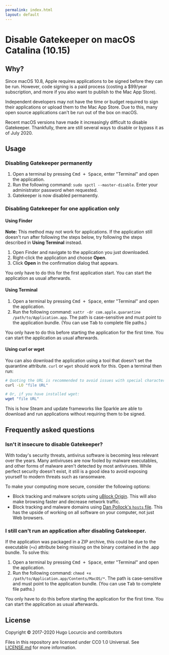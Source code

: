 ```yaml
---
permalink: index.html
layout: default
---
```


# Disable Gatekeeper on macOS Catalina (10.15)

## Why?

Since macOS 10.8, Apple requires applications to be signed before they can be
run. However, code signing is a paid process (costing a $99/year subscription,
and more if you also want to publish to the Mac App Store).

Independent developers may not have the time or budget required to sign their
applications or upload them to the Mac App Store. Due to this, many open source
applications can't be run out of the box on macOS.

Recent macOS versions have made it increasingly difficult to disable Gatekeeper.
Thankfully, there are still several ways to disable or bypass it as of July 2020.

## Usage

### Disabling Gatekeeper permanently

1. Open a terminal by pressing <kbd>Cmd + Space</kbd>, enter "Terminal" and open the application.
2. Run the following command: `sudo spctl --master-disable`.
   Enter your administrator password when requested.
3. Gatekeeper is now disabled permanently.

### Disabling Gatekeeper for one application only

#### Using Finder

**Note:** This method may not work for applications. If the application still
doesn't run after following the steps below, try following the steps described
in **Using Terminal** instead.

1. Open Finder and navigate to the application you just downloaded.
2. Right-click the application and choose **Open**.
3. Click **Open** in the confirmation dialog that appears.

You only have to do this for the first application start.
You can start the application as usual afterwards.

#### Using Terminal

1. Open a terminal by pressing <kbd>Cmd + Space</kbd>, enter "Terminal" and open the application.
2. Run the following command: `xattr -dr com.apple.quarantine /path/to/Application.app`.
   The path is case-sensitive and must point to the application bundle.
   (You can use <kbd>Tab</kbd> to complete file paths.)

You only have to do this before starting the application for the first time.
You can start the application as usual afterwards.

#### Using curl or wget

You can also download the application using a tool that doesn't set the
quarantine attribute. `curl` or `wget` should work for this. Open a terminal
then run:

```bash
# Quoting the URL is recommended to avoid issues with special characters.
curl -LO "file URL"

# Or, if you have installed wget:
wget "file URL"
```

This is how Steam and update frameworks like Sparkle are able to download
and run applications without requiring them to be signed.

## Frequently asked questions

### Isn't it insecure to disable Gatekeeper?

With today's security threats, antivirus software is becoming less relevant over
the years. Many antiviruses are now fooled by malware executables, and other
forms of malware aren't detected by most antiviruses. While perfect security
doesn't exist, it still is a good idea to avoid exposing yourself to modern
threats such as ransomware.

To make your computing more secure, consider the following options:

- Block tracking and malware scripts using
  [uBlock Origin](https://github.com/gorhill/uBlock).
  This will also make browsing faster and decrease network traffic.
- Block tracking and malware domains using
  [Dan Pollock's `hosts` file](http://someonewhocares.org/hosts/zero/).
  This has the upside of working on all software on your computer,
  not just Web browsers.

### I still can't run an application after disabling Gatekeeper.

If the application was packaged in a ZIP archive, this could be due to the
executable (`+x`) attribute being missing on the binary contained in the .app
bundle. To solve this:

1. Open a terminal by pressing <kbd>Cmd + Space</kbd>, enter "Terminal" and open the application.
2. Run the following command: `chmod +x /path/to/Application.app/Contents/MacOS/*`.
   The path is case-sensitive and must point to the application bundle.
   (You can use <kbd>Tab</kbd> to complete file paths.)

You only have to do this before starting the application for the first time.
You can start the application as usual afterwards.

## License

Copyright © 2017-2020 Hugo Locurcio and contributors

Files in this repository are licensed under CC0 1.0 Universal. See
[LICENSE.md](https://github.com/disable-gatekeeper/disable-gatekeeper.github.io/blob/master/LICENSE.md)
for more information.
